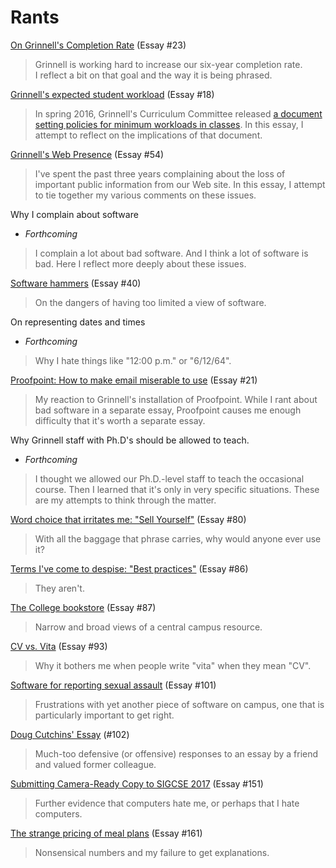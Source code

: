 Rants
=====

[On Grinnell's Completion Rate](completion-rate.html) (Essay #23)

> Grinnell is working hard to increase our six-year completion rate.  
  I reflect a bit on that goal and the way it is being phrased.

[Grinnell's expected student workload](grinnell-workload.html) (Essay #18)

> In spring 2016, Grinnell's Curriculum Committee released [a document
  setting policies for minimum workloads in classes](https://grinco.sharepoint.com/sites/Registrar/Shared%20Documents/semester%20credit%20definition%20RESOLUTION.pdf).
  In this essay, I attempt to reflect on the implications of that 
  document.

[Grinnell's Web Presence](grinnells-web-presence.html) (Essay #54)

> I've spent the past three years complaining about the loss of important
  public information from our Web site.  In this essay, I attempt to tie
  together my various comments on these issues.

Why I complain about software
- *Forthcoming*

> I complain a lot about bad software.  And I think a lot of software
  is bad.  Here I reflect more deeply about these issues.

[Software hammers](software-hammers.html) (Essay #40)

> On the dangers of having too limited a view of software.

On representing dates and times
- *Forthcoming*

> Why I hate things like "12:00 p.m." or "6/12/64".

[Proofpoint: How to make email miserable to use](proofpoint.html) (Essay #21)

> My reaction to Grinnell's installation of Proofpoint.  While I rant
  about bad software in a separate essay, Proofpoint causes me enough
  difficulty that it's worth a separate essay.

Why Grinnell staff with Ph.D's should be allowed to teach.
- *Forthcoming*

> I thought we allowed our Ph.D.-level staff to teach the occasional
  course.  Then I learned that it's only in very specific situations.
  These are my attempts to think through the matter.

[Word choice that irritates me: "Sell Yourself"](selling-yourself.html) (Essay #80)

> With all the baggage that phrase carries, why would anyone ever use it?

[Terms I've come to despise: "Best practices"](best-practices.html) (Essay #86)

> They aren't.

[The College bookstore](bookstore.html) (Essay #87)

> Narrow and broad views of a central campus resource.

[CV vs. Vita](cv-vs-vita.html) (Essay #93)

> Why it bothers me when people write "vita" when they mean "CV".

[Software for reporting sexual assault](software-for-reporting-sexual-assault.html) (Essay #101)

> Frustrations with yet another piece of software on campus, one that
  is particularly important to get right.

[Doug Cutchins' Essay](doug-cutchins-essay.html) (#102)

> Much-too defensive (or offensive) responses to an essay by a friend 
  and valued former colleague.

[Submitting Camera-Ready Copy to SIGCSE 2017](sigcse-2017-camera-ready.html) (Essay #151)

> Further evidence that computers hate me, or perhaps that I hate computers.

[The strange pricing of meal plans](meal-plan-pricing) (Essay #161) 

> Nonsensical numbers and my failure to get explanations.

